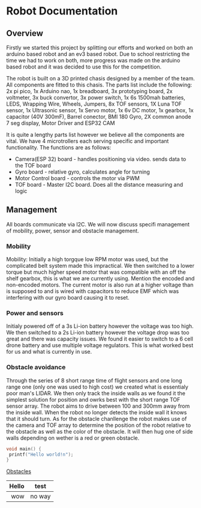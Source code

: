 # Robot Documentation

## Overview
Firstly we started this project by splitting our efforts and worked on both an arduino based robot and an ev3 based robot. Due to school restricting the time we had to work on both, more progress was made on the arduino based robot and it was decided to use this for the competition.

The robot is built on a 3D printed chasis designed by a member of the team. All components are fitted to this chasis. The parts list include the following:
2x pi pico, 1x Arduino nao, 1x breadboard, 3x prototyping board, 2x voltmeter, 3x buck convertor, 3x power switch, 1x 6s 1500mah batteries, LEDS, Wrapping Wire, Wheels, Jumpers, 8x TOF sensors, 1X Luna TOF sensor, 1x Ultrasonic sensor, 1x Servo motor, 1x 6v DC motor, 1x gearbox, 1x capacitor (40V 300mF), Barrel conector, BMI 180 Gyro, 2X common anode 7 seg display, Motor Driver and ESP32 CAM

It is quite a lengthy parts list however we believe all the components are vital. We have 4 microtrollers each serving specific and important functionality. The functions are as follows: 
 - Camera(ESP 32) board - handles positioning via video. sends data to the TOF board
 - Gyro board - relative gyro, calculates angle for turning
 - Motor Control board - controls the motor via PWM
 - TOF board - Master I2C board. Does all the distance measuring and logic

## Management
All boards communicate via I2C. We will now discuss specifi management of mobility, power, sensor and obstacle management.

### Mobility
Mobility: Initially a high torgque low RPM motor was used, but the complicated belt system made this impractical. We then switched to a lower torque but much higher speed motor that was compatible with an off the shelf gearbox, this is what we are currently using. Mention the encoded and non-encoded motors. The current motor is also run at a higher voltage than is supposed to and is wired with capacitors to reduce EMF which was interfering with our gyro board causing it to reset.

### Power and sensors
Initialy powered off of a 3s Li-ion battery however the voltage was too high. We then switched to a 2s Li-ion battery however the voltage drop was too great and there was capacity issues. We found it easier to switch to a 6 cell drone battery and use multiple voltage regulators. This is what worked best for us and what is currently in use.

### Obstacle avoidance
Through the series of 8 short range time of flight sensors and one long range one (only one was used to high cost) we created what is essentialy poor man's LIDAR. We then only track the inside walls as we found it the simplest solution for position and owrks best with the short range TOF sensor array. The robot aims to drive between 100 and 300mm away from the inside wall. When the robot no longer detects the inside wall it knows that it should turn. As for the obstacle chanllenge the robot makes use of the camera and TOF array to determine the position of the robot relative to the obstacle as well as the color of the obstacle. It will then hug one of side walls depending on wether is a red or green obstacle.

```C
void main() {
 printf("Hello world!n");
}
```

[Obstacles]()

| Hello | test |
|------:|------|
|wow    |no way|
